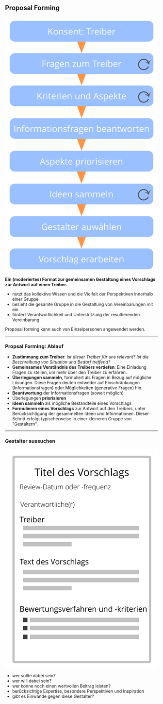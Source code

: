 ## Proposal Forming

![right,fit](img/agreements/proposal-forming-medium.png)

**Ein (moderiertes) Format zur gemeinsamen Gestaltung eines Vorschlags zur Antwort auf einen Treiber.**

- nutzt das kollektive Wissen und die Vielfalt der Perspektiven innerhalb einer Gruppe
- bezieht die gesamte Gruppe in die Gestaltung von Vereinbarungen mit ein
- fördert Verantwortlichkeit und Unterstützung der resultierenden Vereinbarung

Proposal forming kann auch von Einzelpersonen angewendet werden.

* * *

### Propsal Forming: Ablauf

- **Zustimmung zum Treiber**: *Ist dieser Treiber für uns relevant? Ist die Beschreibung von Situation und Bedarf treffend?*
- **Gemeinsames Verständnis des Treibers vertiefen**: Eine Einladung Fragen zu stellen, um mehr über den Treiber zu erfahren.
- **Überlegungen sammeln**, formuliert als Fragen in Bezug auf mögliche Lösungen. Diese Fragen deuten entweder auf Einschränkungen (Informationsfragen) oder Möglichkeiten (generative Fragen) hin.
- **Beantwortung** der Informationsfragen (soweit möglich)
- Überlegungen **priorisieren**
- **Ideen sammeln** als mögliche Bestandteile eines Vorschlags
- **Formulieren eines Vorschlags** zur Antwort auf den Treibers, unter Berücksichtigung der gesammelten Ideen und Informationen. Dieser Schritt erfolgt typischerweise in einer kleineren Gruppe von "Gestaltern".

* * *

### Gestalter aussuchen

![right,fit](img/templates/proposal-template.png)

- wer sollte dabei sein?
- wer will dabei sein?
- wer könne noch einen wertvollen Beitrag leisten?
- berücksichtige Expertise, besondere Perspektiven und Inspiration
- gibt es Einwände gegen diese Gestalter?